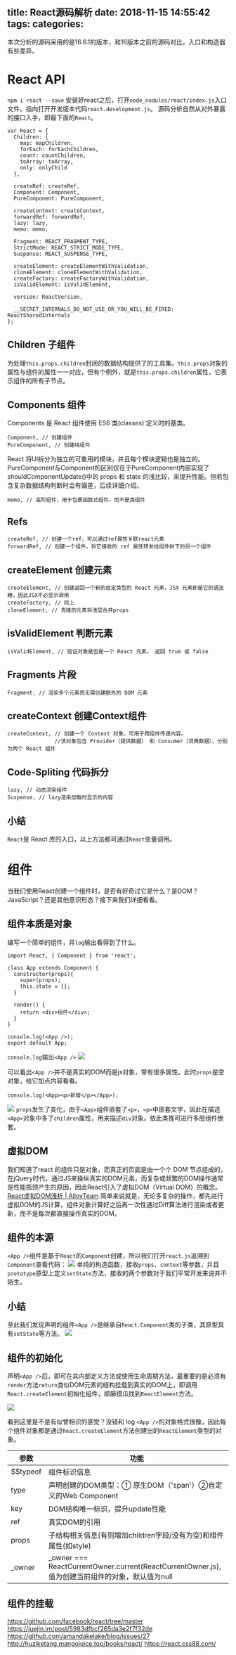 title: React源码解析
date: 2018-11-15 14:55:42
tags:
categories:
---
本次分析的源码采用的是16.6.1的版本，和16版本之前的源码对比，入口和构造器有些差异。

# React API

`npm i react --save`
安装好react之后，打开`node_nodules/react/index.js`入口文件。指向打开开发版本代码`react.development.js`。
源码分析自然从对外暴露的接口入手，即最下面的`React`。

<!-- more -->

    var React = {
      Children: {
        map: mapChildren,
        forEach: forEachChildren,
        count: countChildren,
        toArray: toArray,
        only: onlyChild
      },

      createRef: createRef,
      Component: Component,
      PureComponent: PureComponent,

      createContext: createContext,
      forwardRef: forwardRef,
      lazy: lazy,
      memo: memo,

      Fragment: REACT_FRAGMENT_TYPE,
      StrictMode: REACT_STRICT_MODE_TYPE,
      Suspense: REACT_SUSPENSE_TYPE,

      createElement: createElementWithValidation,
      cloneElement: cloneElementWithValidation,
      createFactory: createFactoryWithValidation,
      isValidElement: isValidElement,

      version: ReactVersion,

      __SECRET_INTERNALS_DO_NOT_USE_OR_YOU_WILL_BE_FIRED: ReactSharedInternals
    };

## Children 子组件

为处理`this.props.children`封闭的数据结构提供了的工具集。`this.props`对象的属性与组件的属性一一对应，但有个例外，就是`this.props.children`属性，它表示组件的所有子节点。

## Components 组件

Components 是 React 组件使用 ES6 类(classes) 定义时的基类。

    Component, // 创建组件
    PureComponent, // 创建纯组件
React 将UI拆分为独立的可重用的模块，并且每个模块逻辑也是独立的。PureComponent与Component的区别仅在于PureComponent内部实现了shouldComponentUpdate()中的 props 和 state 的浅比较，来提升性能。但若包含复杂数据结构判断时会有偏差，后续详细介绍。

    memo, // 高阶组件，用于包裹函数式组件，而不是类组件

## Refs

    createRef, // 创建一个ref，可以通过ref属性关联react元素
    forwardRef, // 创建一个组件，将它接收的 ref 属性转发给组件树下的另一个组件

## createElement 创建元素

    createElement, // 创建返回一个新的给定类型的 React 元素，JSX 元素即是它的语法糖，因此JSX不必显示调用
    createFactory, // 同上
    cloneElement, // 克隆的元素将浅层合并props

## isValidElement 判断元素

    isValidElement, // 验证对象是否是一个 React 元素。 返回 true 或 false

## Fragments 片段

    Fragment, // 渲染多个元素而无需创建额外的 DOM 元素

## createContext 创建Context组件

    createContext, // 创建一个 Context 对象，可用于跨组件传递内容。
                   //该对象包含 Provider（提供数据） 和 Consumer（消费数据），分别为两个 React 组件

## Code-Spliting 代码拆分

    lazy, // 动态渲染组件
    Suspense, // lazy渲染加载时显示的内容

## 小结

`React`是 React 库的入口，以上方法都可通过`React`变量调用。

# 组件

当我们使用React创建一个组件时，是否有好奇过它是什么？是DOM？JavaScript？还是其他意识形态？接下来我们详细看看。

## 组件本质是对象

编写一个简单的组件，并`log`输出看得到了什么。

    import React, { Component } from 'react';

    class App extends Component {
      constructor(props){
        super(props);
        this.state = {};
      }

      render() {
        return <div>组件</div>;
      }
    }

    console.log(<App />);
    export default App;

`console.log`输出`<App />`
![](/img/react_code/simple_module_log.png)

可以看出`<App />`并不是真实的DOM而是js对象，带有很多属性。此时`props`是空对象，给它加点内容看看。

    console.log(<App><p>新增</p></App>);
![](/img/react_code/simple_module_add_log.png)
`props`发生了变化，由于`<App>`组件嵌套了`<p>`，`<p>`中嵌套文字，因此在描述`<App>`对象中多了`children`属性，用来描述`div`对象。依此类推可进行多层组件嵌套。

## 虚拟DOM

我们知道了react 的组件只是对象，而真正的页面是由一个个 DOM 节点组成的，在jQuery时代，通过JS来操纵真实的DOM元素，而复杂或频繁的DOM操作通常是性能瓶颈产生的原因，因此React引入了虚拟DOM（Virtual DOM）的概念。
[React虚拟DOM浅析 | AlloyTeam](http://www.alloyteam.com/2015/10/react-virtual-analysis-of-the-dom/)
简单来说就是，无论多复杂的操作，都先进行虚拟DOM的JS计算，组件对象计算好之后再一次性通过Diff算法进行渲染或者更新，而不是每次都直接操作真实的DOM。

## 组件的本源

`<App />`组件是基于`React`的`Component`创建，所以我们打开`react.js`追溯到`Component`查看代码：
![](/img/react_code/component.png)
单纯的构造函数，接收`props`、`context`等参数，并且`prototype`原型上定义`setState`方法，接收的两个参数对于我们平常开发来说并不陌生。

## 小结

至此我们发现声明的组件`<App />`是继承自`React.Component`类的子类，其原型具有`setState`等方法。
![](/img/react_code/component.xmind.png)

## 组件的初始化

声明`<App />`后，即可在其内部定义方法或使用生命周期方法，最重要的是必须有`render`方法`return`类似DOM元素的结构挂载到真实的DOM上，即调用`React.createElement`初始化组件，顺藤摸瓜找到`ReactElement`方法。

![](/img/react_code/create_element.png)

看到这里是不是有似曾相识的感觉？没错和 log `<App />`的对象格式很像，因此每个组件对象都是通过`React.createElement`方法创建出的`ReactElement`类型的对象。

| 参数 | 功能 |
| ------ | ------ |
| $$typeof | 组件标识信息 |
| type | 声明创建的DOM类型：① 原生DOM（'span'）②自定义的Web Component|
| key | DOM结构唯一标识，提升update性能 |
| ref | 真实DOM的引用 |
| props | 子结构相关信息(有则增加children字段/没有为空)和组件属性(如style) |
| _owner | _owner === ReactCurrentOwner.current(ReactCurrentOwner.js),值为创建当前组件的对象，默认值为null |

## 组件的挂载


https://github.com/facebook/react/tree/master
https://juejin.im/post/5983dfbcf265da3e2f7f32de
https://github.com/amandakelake/blog/issues/27
http://huziketang.mangojuice.top/books/react/
https://react.css88.com/